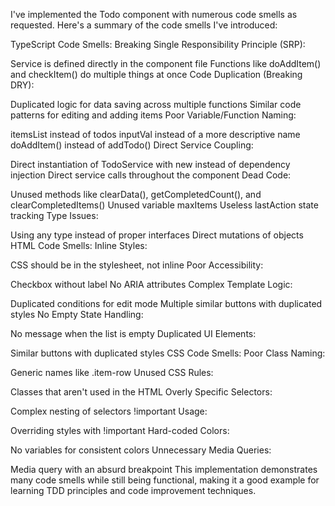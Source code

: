 I've implemented the Todo component with numerous code smells as requested. Here's a summary of the code smells I've introduced:

TypeScript Code Smells:
Breaking Single Responsibility Principle (SRP):

Service is defined directly in the component file
Functions like doAddItem() and checkItem() do multiple things at once
Code Duplication (Breaking DRY):

Duplicated logic for data saving across multiple functions
Similar code patterns for editing and adding items
Poor Variable/Function Naming:

itemsList instead of todos
inputVal instead of a more descriptive name
doAddItem() instead of addTodo()
Direct Service Coupling:

Direct instantiation of TodoService with new instead of dependency injection
Direct service calls throughout the component
Dead Code:

Unused methods like clearData(), getCompletedCount(), and clearCompletedItems()
Unused variable maxItems
Useless lastAction state tracking
Type Issues:

Using any type instead of proper interfaces
Direct mutations of objects
HTML Code Smells:
Inline Styles:

CSS should be in the stylesheet, not inline
Poor Accessibility:

Checkbox without label
No ARIA attributes
Complex Template Logic:

Duplicated conditions for edit mode
Multiple similar buttons with duplicated styles
No Empty State Handling:

No message when the list is empty
Duplicated UI Elements:

Similar buttons with duplicated styles
CSS Code Smells:
Poor Class Naming:

Generic names like .item-row
Unused CSS Rules:

Classes that aren't used in the HTML
Overly Specific Selectors:

Complex nesting of selectors
!important Usage:

Overriding styles with !important
Hard-coded Colors:

No variables for consistent colors
Unnecessary Media Queries:

Media query with an absurd breakpoint
This implementation demonstrates many code smells while still being functional, making it a good example for learning TDD principles and code improvement techniques.